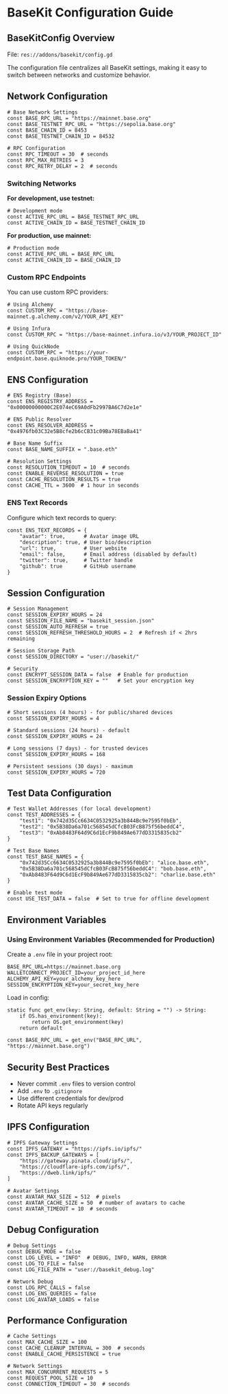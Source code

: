 # BaseKit Configuration Guide

## BaseKitConfig Overview

File: `res://addons/basekit/config.gd`

The configuration file centralizes all BaseKit settings, making it easy to switch between networks and customize behavior.

## Network Configuration

```gdscript
# Base Network Settings
const BASE_RPC_URL = "https://mainnet.base.org"
const BASE_TESTNET_RPC_URL = "https://sepolia.base.org"
const BASE_CHAIN_ID = 8453
const BASE_TESTNET_CHAIN_ID = 84532

# RPC Configuration
const RPC_TIMEOUT = 30  # seconds
const RPC_MAX_RETRIES = 3
const RPC_RETRY_DELAY = 2  # seconds
```

### Switching Networks

**For development, use testnet:**
```gdscript
# Development mode
const ACTIVE_RPC_URL = BASE_TESTNET_RPC_URL
const ACTIVE_CHAIN_ID = BASE_TESTNET_CHAIN_ID
```

**For production, use mainnet:**
```gdscript
# Production mode
const ACTIVE_RPC_URL = BASE_RPC_URL
const ACTIVE_CHAIN_ID = BASE_CHAIN_ID
```

### Custom RPC Endpoints

You can use custom RPC providers:

```gdscript
# Using Alchemy
const CUSTOM_RPC = "https://base-mainnet.g.alchemy.com/v2/YOUR_API_KEY"

# Using Infura
const CUSTOM_RPC = "https://base-mainnet.infura.io/v3/YOUR_PROJECT_ID"

# Using QuickNode
const CUSTOM_RPC = "https://your-endpoint.base.quiknode.pro/YOUR_TOKEN/"
```

## ENS Configuration

```gdscript
# ENS Registry (Base)
const ENS_REGISTRY_ADDRESS = "0x00000000000C2E074eC69A0dFb2997BA6C7d2e1e"

# ENS Public Resolver
const ENS_RESOLVER_ADDRESS = "0x4976fb03C32e5B8cfe2b6cCB31c09Ba78EBaBa41"

# Base Name Suffix
const BASE_NAME_SUFFIX = ".base.eth"

# Resolution Settings
const RESOLUTION_TIMEOUT = 10  # seconds
const ENABLE_REVERSE_RESOLUTION = true
const CACHE_RESOLUTION_RESULTS = true
const CACHE_TTL = 3600  # 1 hour in seconds
```

### ENS Text Records

Configure which text records to query:

```gdscript
const ENS_TEXT_RECORDS = {
    "avatar": true,      # Avatar image URL
    "description": true, # User bio/description
    "url": true,         # User website
    "email": false,      # Email address (disabled by default)
    "twitter": true,     # Twitter handle
    "github": true       # GitHub username
}
```

## Session Configuration

```gdscript
# Session Management
const SESSION_EXPIRY_HOURS = 24
const SESSION_FILE_NAME = "basekit_session.json"
const SESSION_AUTO_REFRESH = true
const SESSION_REFRESH_THRESHOLD_HOURS = 2  # Refresh if < 2hrs remaining

# Session Storage Path
const SESSION_DIRECTORY = "user://basekit/"

# Security
const ENCRYPT_SESSION_DATA = false  # Enable for production
const SESSION_ENCRYPTION_KEY = ""   # Set your encryption key
```

### Session Expiry Options

```gdscript
# Short sessions (4 hours) - for public/shared devices
const SESSION_EXPIRY_HOURS = 4

# Standard sessions (24 hours) - default
const SESSION_EXPIRY_HOURS = 24

# Long sessions (7 days) - for trusted devices
const SESSION_EXPIRY_HOURS = 168

# Persistent sessions (30 days) - maximum
const SESSION_EXPIRY_HOURS = 720
```

## Test Data Configuration

```gdscript
# Test Wallet Addresses (for local development)
const TEST_ADDRESSES = {
    "test1": "0x742d35Cc6634C0532925a3b844Bc9e7595f0bEb",
    "test2": "0x5B38Da6a701c568545dCfcB03FcB875f56beddC4",
    "test3": "0xAb8483F64d9C6d1EcF9b849Ae677dD3315835cb2"
}

# Test Base Names
const TEST_BASE_NAMES = {
    "0x742d35Cc6634C0532925a3b844Bc9e7595f0bEb": "alice.base.eth",
    "0x5B38Da6a701c568545dCfcB03FcB875f56beddC4": "bob.base.eth",
    "0xAb8483F64d9C6d1EcF9b849Ae677dD3315835cb2": "charlie.base.eth"
}

# Enable test mode
const USE_TEST_DATA = false  # Set to true for offline development
```

## Environment Variables

### Using Environment Variables (Recommended for Production)

Create a `.env` file in your project root:

```env
BASE_RPC_URL=https://mainnet.base.org
WALLETCONNECT_PROJECT_ID=your_project_id_here
ALCHEMY_API_KEY=your_alchemy_key_here
SESSION_ENCRYPTION_KEY=your_secret_key_here
```

Load in config:

```gdscript
static func get_env(key: String, default: String = "") -> String:
    if OS.has_environment(key):
        return OS.get_environment(key)
    return default

const BASE_RPC_URL = get_env("BASE_RPC_URL", "https://mainnet.base.org")
```

## Security Best Practices

- Never commit `.env` files to version control
- Add `.env` to `.gitignore`
- Use different credentials for dev/prod
- Rotate API keys regularly

## IPFS Configuration

```gdscript
# IPFS Gateway Settings
const IPFS_GATEWAY = "https://ipfs.io/ipfs/"
const IPFS_BACKUP_GATEWAYS = [
    "https://gateway.pinata.cloud/ipfs/",
    "https://cloudflare-ipfs.com/ipfs/",
    "https://dweb.link/ipfs/"
]

# Avatar Settings
const AVATAR_MAX_SIZE = 512  # pixels
const AVATAR_CACHE_SIZE = 50  # number of avatars to cache
const AVATAR_TIMEOUT = 10  # seconds
```

## Debug Configuration

```gdscript
# Debug Settings
const DEBUG_MODE = false
const LOG_LEVEL = "INFO"  # DEBUG, INFO, WARN, ERROR
const LOG_TO_FILE = false
const LOG_FILE_PATH = "user://basekit_debug.log"

# Network Debug
const LOG_RPC_CALLS = false
const LOG_ENS_QUERIES = false
const LOG_AVATAR_LOADS = false
```

## Performance Configuration

```gdscript
# Cache Settings
const MAX_CACHE_SIZE = 100
const CACHE_CLEANUP_INTERVAL = 300  # seconds
const ENABLE_CACHE_PERSISTENCE = true

# Network Settings
const MAX_CONCURRENT_REQUESTS = 5
const REQUEST_POOL_SIZE = 10
const CONNECTION_TIMEOUT = 30  # seconds
```